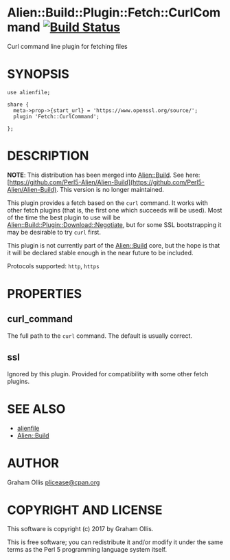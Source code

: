 # Alien::Build::Plugin::Fetch::CurlCommand [![Build Status](https://secure.travis-ci.org/plicease/Alien-Build-Plugin-Fetch-CurlCommand.png)](http://travis-ci.org/plicease/Alien-Build-Plugin-Fetch-CurlCommand)

Curl command line plugin for fetching files

# SYNOPSIS

    use alienfile;
    
    share {
      meta->prop->{start_url} = 'https://www.openssl.org/source/';
      plugin 'Fetch::CurlCommand';
    
    };

# DESCRIPTION

**NOTE**: This distribution has been merged into [Alien::Build](https://metacpan.org/pod/Alien::Build).  See here:
[https://github.com/Perl5-Alien/Alien-Build](https://github.com/Perl5-Alien/Alien-Build).  This version is no longer maintained.

This plugin provides a fetch based on the `curl` command.  It works with other fetch
plugins (that is, the first one which succeeds will be used).  Most of the time the best plugin
to use will be [Alien::Build::Plugin::Download::Negotiate](https://metacpan.org/pod/Alien::Build::Plugin::Download::Negotiate), but for some SSL bootstrapping
it may be desirable to try `curl` first.

This plugin is not currently part of the [Alien::Build](https://metacpan.org/pod/Alien::Build) core, but the hope is that it
will be declared stable enough in the near future to be included.

Protocols supported: `http`, `https`

# PROPERTIES

## curl\_command

The full path to the `curl` command.  The default is usually correct.

## ssl

Ignored by this plugin.  Provided for compatibility with some other fetch plugins.

# SEE ALSO

- [alienfile](https://metacpan.org/pod/alienfile)
- [Alien::Build](https://metacpan.org/pod/Alien::Build)

# AUTHOR

Graham Ollis <plicease@cpan.org>

# COPYRIGHT AND LICENSE

This software is copyright (c) 2017 by Graham Ollis.

This is free software; you can redistribute it and/or modify it under
the same terms as the Perl 5 programming language system itself.
